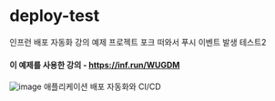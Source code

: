 # deploy-test
인프런 배포 자동화 강의 예제 프로젝트
포크 떠와서 푸시 이벤트 발생 테스트2

#### 이 예제를 사용한 강의 - https://inf.run/WUGDM
![image](https://github.com/lleellee0/application-deploy-advanced/assets/14347593/96691c72-a4d7-4dec-ab1c-1d0d4859fdcb)
애플리케이션 배포 자동화와 CI/CD

